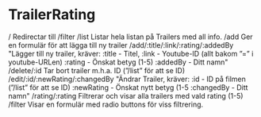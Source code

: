 # TrailerRating
/	Redirectar till /filter
/list	Listar hela listan på Trailers med all info.
/add	Ger en formulär för att lägga till ny trailer
/add/:title/:link/:rating/:addedBy	"Lägger till ny trailer, kräver: :title - Titel, 
:link - Youtube-ID (allt bakom ”=” i youtube-URLen)
:rating - Önskat betyg (1-5)
:addedBy - Ditt namn"
/delete/:id	Tar bort trailer m.h.a. ID (”/list” för att se ID)
/edit/:id/:newRating/:changedBy	"Ändrar Trailer, kräver:
:id - ID på filmen (”/list” för att se ID)
:newRating - Önskat nytt betyg (1-5
:changedBy - Ditt namn"
/rating/:rating		Filtrerar och visar alla trailers med vald rating (1-5)
/filter	Visar en formulär med radio buttons för viss filtrering.
	
